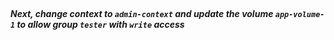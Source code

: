 </br>

##### Next, change context to `admin-context` and update the volume `app-volume-1` to allow group `tester` with `write` access
